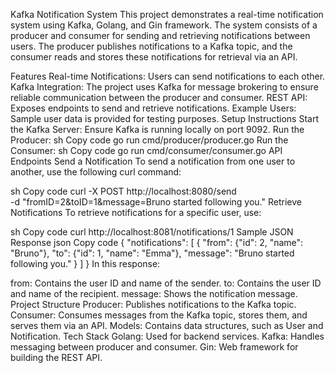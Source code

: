 Kafka Notification System
This project demonstrates a real-time notification system using Kafka, Golang, and Gin framework. The system consists of a producer and consumer for sending and retrieving notifications between users. The producer publishes notifications to a Kafka topic, and the consumer reads and stores these notifications for retrieval via an API.

Features
Real-time Notifications: Users can send notifications to each other.
Kafka Integration: The project uses Kafka for message brokering to ensure reliable communication between the producer and consumer.
REST API: Exposes endpoints to send and retrieve notifications.
Example Users: Sample user data is provided for testing purposes.
Setup Instructions
Start the Kafka Server: Ensure Kafka is running locally on port 9092.
Run the Producer:
sh
Copy code
go run cmd/producer/producer.go
Run the Consumer:
sh
Copy code
go run cmd/consumer/consumer.go
API Endpoints
Send a Notification
To send a notification from one user to another, use the following curl command:

sh
Copy code
curl -X POST http://localhost:8080/send \
-d "fromID=2&toID=1&message=Bruno started following you."
Retrieve Notifications
To retrieve notifications for a specific user, use:

sh
Copy code
curl http://localhost:8081/notifications/1
Sample JSON Response
json
Copy code
{
    "notifications": [
        {
            "from": {"id": 2, "name": "Bruno"},
            "to": {"id": 1, "name": "Emma"},
            "message": "Bruno started following you."
        }
    ]
}
In this response:

from: Contains the user ID and name of the sender.
to: Contains the user ID and name of the recipient.
message: Shows the notification message.
Project Structure
Producer: Publishes notifications to the Kafka topic.
Consumer: Consumes messages from the Kafka topic, stores them, and serves them via an API.
Models: Contains data structures, such as User and Notification.
Tech Stack
Golang: Used for backend services.
Kafka: Handles messaging between producer and consumer.
Gin: Web framework for building the REST API.
